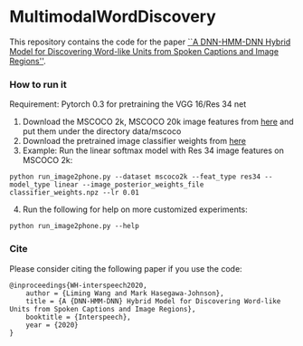 # MultimodalWordDiscovery
This repository contains the code for the paper [``A DNN-HMM-DNN Hybrid Model for Discovering Word-like Units from
Spoken Captions and Image Regions''](https://www.researchgate.net/publication/343218251_A_DNN-HMM-DNN_Hybrid_Model_for_Discovering_Word-like_Units_from_Spoken_Captions_and_Image_Regions).

### How to run it
Requirement: Pytorch 0.3 for pretraining the VGG 16/Res 34 net
  
1. Download the MSCOCO 2k, MSCOCO 20k image features from [here](https://drive.google.com/file/d/14iShQBAc_Y1-QnPfB3Sit2YC6ZnuMJIM/view?usp=sharing) and put them under the directory data/mscoco
2. Download the pretrained image classifier weights from [here](https://drive.google.com/file/d/1nHXpvYrOgjpu63B4Ylckrf_iMuSTDIix/view?usp=sharing)
3. Example: Run the linear softmax model with Res 34 image features on MSCOCO 2k: 
```
python run_image2phone.py --dataset mscoco2k --feat_type res34 --model_type linear --image_posterior_weights_file classifier_weights.npz --lr 0.01
```
4. Run the following for help on more customized experiments: 
```
python run_image2phone.py --help
```

### Cite
Please consider citing the following paper if you use the code:
```
@inproceedings{WH-interspeech2020,
    author = {Liming Wang and Mark Hasegawa-Johnson},
    title = {A {DNN-HMM-DNN} Hybrid Model for Discovering Word-like Units from Spoken Captions and Image Regions},
    booktitle = {Interspeech},
    year = {2020}
}
```
